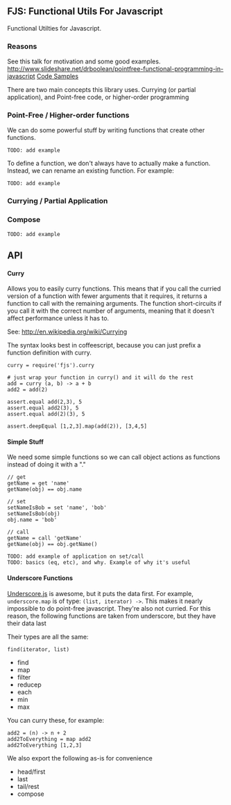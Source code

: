 ## FJS: Functional Utils For Javascript

Functional Utilties for Javascript.

### Reasons

See this talk for motivation and some good examples. http://www.slideshare.net/drboolean/pointfree-functional-programming-in-javascript [Code Samples](https://github.com/DrBoolean/PointfreeJSTalk)

There are two main concepts this library uses. Currying (or partial application), and Point-free code, or higher-order programming

### Point-Free / Higher-order functions

We can do some powerful stuff by writing functions that create other functions. 

    TODO: add example

To define a function, we don't always have to actually make a function. Instead, we can rename an existing function. For example: 

    TODO: add example

### Currying / Partial Application


### Compose

    TODO: add example

## API

#### Curry

Allows you to easily curry functions. This means that if you call the curried version of a function with fewer arguments that it requires, it returns a function to call with the remaining arguments. The function short-circuits if you call it with the correct number of arguments, meaning that it doesn't affect performance unless it has to. 

See: http://en.wikipedia.org/wiki/Currying

The syntax looks best in coffeescript, because you can just prefix a function definition with curry. 

    curry = require('fjs').curry

    # just wrap your function in curry() and it will do the rest
    add = curry (a, b) -> a + b
    add2 = add(2)

    assert.equal add(2,3), 5
    assert.equal add2(3), 5
    assert.equal add(2)(3), 5

    assert.deepEqual [1,2,3].map(add(2)), [3,4,5]


#### Simple Stuff

We need some simple functions so we can call object actions as functions instead of doing it with a "."

    // get
    getName = get 'name'
    getName(obj) == obj.name

    // set
    setNameIsBob = set 'name', 'bob'
    setNameIsBob(obj)
    obj.name = 'bob'

    // call
    getName = call 'getName'
    getName(obj) == obj.getName()

    TODO: add example of application on set/call
    TODO: basics (eq, etc), and why. Example of why it's useful

#### Underscore Functions

[Underscore.js](http://underscorejs.org/) is awesome, but it puts the data first. For example, `underscore.map` is of type: `(list, iterator) ->`. This makes it nearly impossible to do point-free javascript. They're also not curried. For this reason, the following functions are taken from underscore, but they have their data last

Their types are all the same:

    find(iterator, list)

* find
* map
* filter 
* reducep
* each 
* min 
* max

You can curry these, for example:

    add2 = (n) -> n + 2
    add2ToEverything = map add2
    add2ToEverything [1,2,3]

We also export the following as-is for convenience

* head/first
* last
* tail/rest
* compose

